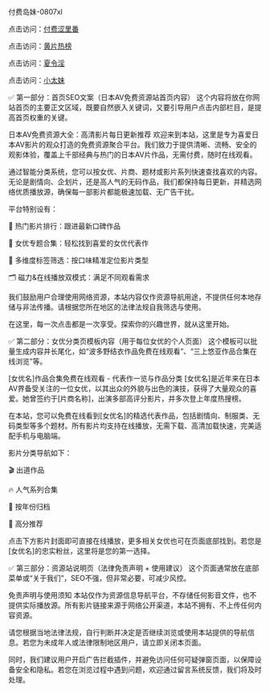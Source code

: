 付费岛妹-0807xl


点击访问：<a href="https://heiliaoxqkkct.pages.dev">付费涩里番</a>

点击访问：<a href="https://heiliaoxwd5i8.pages.dev">黄片热榜</a>

点击访问：<a href="https://bered.pages.dev/">夏令淫</a>

点击访问：<a href="https://heiliaoe8ajia.pages.dev">小太妹</a>

✅ 第一部分：首页SEO文案（日本AV免费资源站首页内容）
这个内容将放在你网站首页的主要正文区域，既要自然嵌入关键词，又要引导用户点击内部栏目，是提高首页权重的关键。

日本AV免费资源大全：高清影片每日更新推荐
欢迎来到本站，这里是专为喜爱日本AV影片的观众打造的免费资源聚合平台。我们致力于提供清晰、流畅、安全的观影体验，覆盖上千部经典与热门的日本AV片作品，无需付费，随时在线观看。

通过智能分类系统，您可以按女优、片商、题材或影片系列快速查找喜欢的内容。无论是剧情向、企划片，还是高人气的无码作品，我们都保持每日更新，并精选网络优质播放源，确保每一部影片都能极速加载、无广告干扰。

平台特别设有：

🌟 热门影片排行：跟进最新口碑作品

🎥 女优专题合集：轻松找到喜爱的女优代表作

🧭 多维度标签筛选：按口味精准定位影片类型

🗂️ 磁力&在线播放双模式：满足不同观看需求

我们鼓励用户合理使用网络资源，本站内容仅作资源导航用途，不提供任何本地存储与非法传播。请根据您所在地区的法律法规自我筛选与使用。

在这里，每一次点击都是一次享受。探索你的兴趣世界，就从这里开始。

✅ 第二部分：女优分类页模板内容（用于每位女优的个人页面）
这个模板可以批量生成内容并长尾化，如“波多野结衣作品免费在线观看”、“三上悠亚作品合集在线浏览”等。

[女优名]作品合集免费在线观看 - 代表作一览与作品分类
[女优名]是近年来在日本AV界备受关注的一位女优，以其出众的外貌与出色的演技，获得了大量观众的喜爱。她曾签约于[片商名称]，出演多部高评分影片，并多次登上年度热搜榜。

在本站，您可以免费在线看到[女优名]的精选代表作品，包括剧情向、制服类、无码类型等多个题材。所有影片均支持在线播放，无需下载、高清加载快速，完美适配手机与电脑端。

影片分类导航如下：

🎬 出道作品

🔥 人气系列合集

📅 按年份归档

💖 高分推荐

点击下方影片封面即可直接在线播放，更多相关女优也可在页面底部找到。若您是[女优名]的忠实粉丝，这里将是您的第一选择。

✅ 第三部分：资源站说明页（法律免责声明 + 使用建议）
这个页面通常放在底部菜单或“关于我们”，SEO不强，但非常必要，可减少风控。

免责声明与使用须知
本站仅作为资源信息导航平台，不存储任何影音文件，也不提供实际播放源。所有影片链接来源于网络公开渠道，本站不拥有、不上传任何内容资源。

请您根据当地法律法规，自行判断并决定是否继续浏览或使用本站提供的导航信息。若您为未成年人或法律限制地区用户，请立即关闭本页面。

同时，我们建议用户开启广告拦截插件，并避免访问任何可疑弹窗页面，以保障设备安全和隐私。若您在浏览过程中遇到问题，欢迎通过留言系统反馈，我们将及时处理。



<span style="display:none;">[Canonical link]( https://github.com/xl080725/12327 ）</span>
